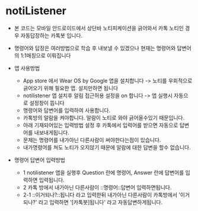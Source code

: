 # notiListener

 - 본 코드는 모바일 안드로이드에서 상단바 노티피케이션을 긁어와서 카톡 노티인 경우 자동답장하는 카톡봇 입니다.
 - 명령어와 답장은 여러방법으로 학습 후 내보낼 수 있겠으나 현재는 명령어와 답변어의 1:1매칭으로 이뤄집니다
 
 - 앱 사용방법 
     - App store 에서 Wear OS by Google 앱을 설치합니다 -> 노티를 우회적으로 긁어오기 위해 필요한 앱. 설치만하면 됩니다
     - notilistener 앱 설치후 알림 접근허용 설정을 on 합니다 -> 앱 실행시 자동으로 설정창이 뜹니다
     - 명령어와 답변어를 입력하여 사용합니다.
     - 카톡방의 알람을 켜야합니다. 알람이 노티로 와야 긁어올수있기 때문입니다.
     - 아래 기재되어있는 입력방법 설정 후 카톡에서 입력어를 받으면 자동으로 답변어를 내보내게됩니다. 
     - 문제는 명령어를 내가아닌 다른사람이 써야한다는점이 있습니다. 
     - 내가명령어를 쳐도 노티가 오지않기 때문에 알람에 대한 답변을 할수 없습니다.
   
     
 - 명령어 답변어 입력방법 
     - 1  notilistener 앱을 실행후 Question 란에 명령어, Answer 란에 답변어를 입력하면 입력됩니다. 
     - 2  카톡 방에서 내가아닌 다른사람이 ::명령어::답변어 입력하면됩니다.  
     - 2-1  ::이거되나?::됩니다  라고 입력한뒤 내가아닌 다른사람이 카톡방에서 '이거되나?' 라고 입력하면 '[카톡봇]됩니다' 라고 자동답변하게됩니다. 
     
 
